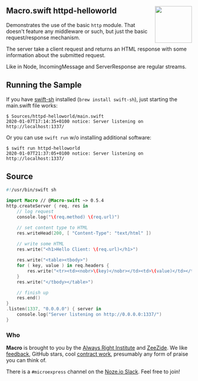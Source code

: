 <h2>Macro.swift httpd-helloworld
  <img src="http://zeezide.com/img/macro/MacroExpressIcon128.png"
       align="right" width="100" height="100" />
</h2>

Demonstrates the use of the basic `http` module.
That doesn't feature any middleware or such, but
just the basic request/response mechanism.

The server take a client request and returns an HTML response
with some information about the submitted request.

Like in Node, IncomingMessage and ServerResponse
are regular streams.

## Running the Sample

If you have
[swift-sh](https://github.com/mxcl/swift-sh)
installed (`brew install swift-sh`),
just starting the main.swift file works:
```
$ Sources/httpd-helloworld/main.swift
2020-01-07T17:14:35+0100 notice: Server listening on http://localhost:1337/
```

Or you can use `swift run` w/o installing additional software:
```
$ swift run httpd-helloworld
2020-01-07T21:37:05+0100 notice: Server listening on http://localhost:1337/
```

## Source

```swift
#!/usr/bin/swift sh

import Macro // @Macro-swift ~> 0.5.4
http.createServer { req, res in
    // log request
    console.log("\(req.method) \(req.url)")

    // set content type to HTML
    res.writeHead(200, [ "Content-Type": "text/html" ])
    
    // write some HTML
    res.write("<h1>Hello Client: \(req.url)</h1>")

    res.write("<table><tbody>")
    for ( key, value ) in req.headers {
        res.write("<tr><td><nobr>\(key)</nobr></td><td>\(value)</td></tr>")
    }
    res.write("</tbody></table>")

    // finish up
    res.end()
}
.listen(1337, "0.0.0.0") { server in
    console.log("Server listening on http://0.0.0.0:1337/")
}
```

### Who

**Macro** is brought to you by
the
[Always Right Institute](http://www.alwaysrightinstitute.com)
and
[ZeeZide](http://zeezide.de).
We like 
[feedback](https://twitter.com/ar_institute), 
GitHub stars, 
cool [contract work](http://zeezide.com/en/services/services.html),
presumably any form of praise you can think of.

There is a `#microexpress` channel on the 
[Noze.io Slack](http://slack.noze.io/). Feel free to join!
